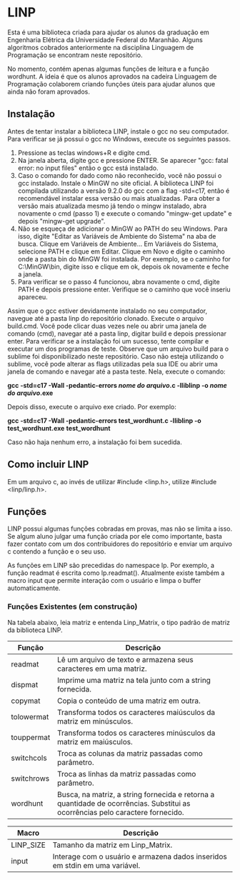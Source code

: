 # LINP

Esta é uma biblioteca criada para ajudar os alunos da graduação em Engenharia Elétrica da Universidade Federal do Maranhão. Alguns algoritmos cobrados anteriormente na disciplina Linguagem de Programação se encontram neste repositório.

No momento, contém apenas algumas funções de leitura e a função wordhunt. A ideia é que os alunos aprovados na cadeira Linguagem de Programação colaborem criando funções úteis para ajudar alunos que ainda não foram aprovados.

## Instalação

Antes de tentar instalar a biblioteca LINP, instale o gcc no seu computador. Para verificar se já possui o gcc no Windows, execute os seguintes passos.

1. Pressione as teclas windows+R e digite cmd.
2. Na janela aberta, digite gcc e pressione ENTER. Se aparecer "gcc: fatal error: no input files" então o gcc está instalado.
3. Caso o comando for dado como não reconhecido, você não possui o gcc instalado. Instale o MinGW no site oficial. A biblioteca LINP foi compilada utilizando a versão 9.2.0 do gcc com a flag -std=c17, então é recomendável instalar essa versão ou mais atualizadas. Para obter a versão mais atualizada mesmo já tendo o mingw instalado, abra novamente o cmd (passo 1) e execute o comando "mingw-get update" e depois "mingw-get upgrade".
4. Não se esqueça de adicionar o MinGW ao PATH do seu Windows. Para isso, digite "Editar as Variáveis de Ambiente do Sistema" na aba de busca. Clique em Variáveis de Ambiente... Em Variáveis do Sistema, selecione PATH e clique em Editar. Clique em Novo e digite o caminho onde a pasta bin do MinGW foi instalada. Por exemplo, se o caminho for C:\MinGW\bin, digite isso e clique em ok, depois ok novamente e feche a janela.
5. Para verificar se o passo 4 funcionou, abra novamente o cmd, digite PATH e depois pressione enter. Verifique se o caminho que você inseriu apareceu. 

Assim que o gcc estiver devidamente instalado no seu computador, navegue até a pasta linp do repositório clonado. Execute o arquivo build.cmd. Você pode clicar duas vezes nele ou abrir uma janela de comando (cmd), navegar até a pasta linp, digitar build e depois pressionar enter. Para verificar se a instalação foi um sucesso, tente compilar e executar um dos programas de teste. Observe que um arquivo build para o sublime foi disponibilizado neste repositório. Caso não esteja utilizando o sublime, você pode alterar as flags utilizadas pela sua IDE ou abrir uma janela de comando e navegar até a pasta teste. Nela, execute o comando:

**gcc -std=c17 -Wall -pedantic-errors *nome do arquivo*.c -lliblinp -o *nome do arquivo*.exe**

Depois disso, execute o arquivo exe criado. Por exemplo:

**gcc -std=c17 -Wall -pedantic-errors test_wordhunt.c -lliblinp -o test_wordhunt.exe**
**test_wordhunt**

Caso não haja nenhum erro, a instalação foi bem sucedida.

## Como incluir LINP

Em um arquivo c, ao invés de utilizar #include <linp.h>, utilize #include <linp/linp.h>.

## Funções

LINP possui algumas funções cobradas em provas, mas não se limita a isso. Se algum aluno julgar uma função criada por ele como importante, basta fazer contato com um dos contribuidores do repositório e enviar um arquivo c contendo a função e o seu uso.

As funções em LINP são precedidas do namespace lp. Por exemplo, a função readmat é escrita como lp.readmat(). Atualmente existe também a macro input que permite interação com o usuário e limpa o buffer automaticamente. 

### Funções Existentes (em construção)

Na tabela abaixo, leia matriz e entenda Linp_Matrix, o tipo padrão de matriz da biblioteca LINP.

| Função | Descrição |
| --- | --- |
| readmat | Lê um arquivo de texto e armazena seus caracteres em uma matriz. |
| dispmat | Imprime uma matriz na tela junto com a string fornecida. |
| copymat | Copia o conteúdo de uma matriz em outra. |
| tolowermat | Transforma todos os caracteres maiúsculos da matriz em minúsculos. |
| touppermat | Transforma todos os caracteres minúsculos da matriz em maiúsculos. |
| switchcols | Troca as colunas da matriz passadas como parâmetro. |
| switchrows | Troca as linhas da matriz passadas como parâmetro. |
| wordhunt | Busca, na matriz, a string fornecida e retorna a quantidade de ocorrências. Substitui as ocorrências pelo caractere fornecido. |

| Macro | Descrição |
| --- | --- |
| LINP_SIZE | Tamanho da matriz em Linp_Matrix. |
| input | Interage com o usuário e armazena dados inseridos em stdin em uma variável. |

